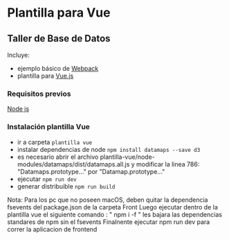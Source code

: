 # Plantilla para Vue
## Taller de Base de Datos

Incluye:
* ejemplo básico de [Webpack](https://webpack.github.io/)
* plantilla para [Vue.js](https://vuejs.org/)

### Requisitos previos
 [Node js](https://nodejs.org/es/download/)

### Instalación plantilla Vue

* ir a carpeta `plantilla vue`
* instalar dependencias de node `npm install datamaps --save d3`
* es necesario abrir el archivo plantilla-vue/node-modules/datamaps/dist/datamaps.all.js y modificar la linea 786: "Datamaps.prototype..." por "Datamap.prototype..."
* ejecutar `npm run dev`
* generar distribuible `npm run build`


Nota:
Para los pc que no poseen macOS, deben quitar la dependencia fsevents del package.json de la carpeta Front
Luego ejecutar dentro de la plantilla vue el siguiente comando : " npm i -f " les bajara las dependencias standares de npm sin el fsevents
Finalnente ejecutar npm run dev para correr la aplicacion de frontend
